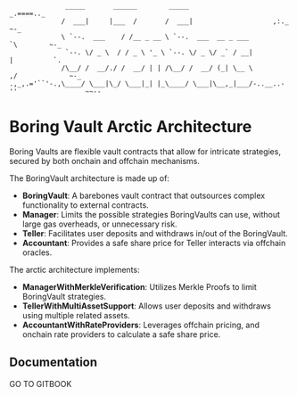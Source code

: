 ```
              _____       ______        _____                       _.====.._
             /  ___|     |___  /       /  ___|                    ,:._       ~-_
             \ `--.  ___    / /__ _ __ \ `--.  ___  __ _ ___          `\        ~-_
              `--. \/ _ \  / / _ \ '_ \ `--. \/ _ \/ _` / __|           |          `.
             /\__/ /  __/./ /  __/ | | /\__/ /  __/ (_| \__ \         ,/             ~-_
.,_,.='``'-.,\____/ \___|\_/ \___|_| |_\____/ \___|\__,_|___/-..__..-''                 ~~--
```

# Boring Vault Arctic Architecture

Boring Vaults are flexible vault contracts that allow for intricate strategies, secured by both onchain and offchain mechanisms.

The BoringVault architecture is made up of:

- **BoringVault**: A barebones vault contract that outsources complex functionality to external contracts.
- **Manager**: Limits the possible strategies BoringVaults can use, without large gas overheads, or unnecessary risk.
- **Teller**: Facilitates user deposits and withdraws in/out of the BoringVault.
- **Accountant**: Provides a safe share price for Teller interacts via offchain oracles.

The arctic architecture implements:

- **ManagerWithMerkleVerification**: Utilizes Merkle Proofs to limit BoringVault strategies.
- **TellerWithMultiAssetSupport**: Allows user deposits and withdraws using multiple related assets.
- **AccountantWithRateProviders**: Leverages offchain pricing, and onchain rate providers to calculate a safe share price.

## Documentation

GO TO GITBOOK
